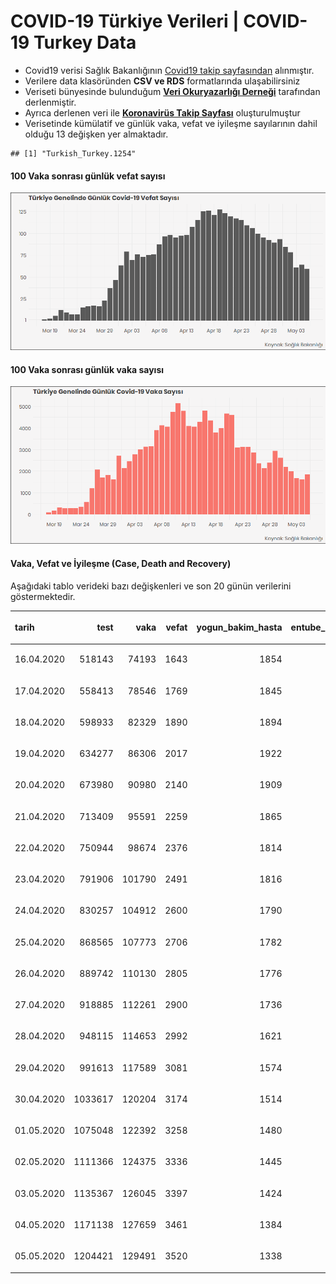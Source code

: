 COVID-19 Türkiye Verileri | COVID-19 Turkey Data
================

  - Covid19 verisi Sağlık Bakanlığının [Covid19 takip
    sayfasından](https://covid19.saglik.gov.tr/) alınmıştır.
  - Verilere data klasöründen **CSV ve RDS** formatlarında
    ulaşabilirsiniz
  - Veriseti bünyesinde bulunduğum **[Veri Okuryazarlığı
    Derneği](https://twitter.com/voydorg)** tarafından derlenmiştir.
  - Ayrıca derlenen veri ile **[Koronavirüs Takip
    Sayfası](https://veribulteni.voyd.org.tr/koronavirus-takip/)**
    oluşturulmuştur
  - Verisetinde kümülatif ve günlük vaka, vefat ve iyileşme sayılarının
    dahil olduğu 13 değişken yer almaktadır.

<!-- end list -->

    ## [1] "Turkish_Turkey.1254"

#### 100 Vaka sonrası günlük vefat sayısı

![](README_files/figure-gfm/unnamed-chunk-2-1.png)<!-- -->

#### 100 Vaka sonrası günlük vaka sayısı

![](README_files/figure-gfm/unnamed-chunk-3-1.png)<!-- -->

#### Vaka, Vefat ve İyileşme (Case, Death and Recovery)

Aşağıdaki tablo verideki bazı değişkenleri ve son 20 günün verilerini
göstermektedir.

<table>

<thead>

<tr>

<th style="text-align:left;">

tarih

</th>

<th style="text-align:right;">

test

</th>

<th style="text-align:right;">

vaka

</th>

<th style="text-align:right;">

vefat

</th>

<th style="text-align:right;">

yogun\_bakim\_hasta

</th>

<th style="text-align:right;">

entube\_hasta

</th>

<th style="text-align:right;">

iyilesme

</th>

<th style="text-align:right;">

gunluk\_vefat

</th>

<th style="text-align:right;">

gunluk\_vaka

</th>

</tr>

</thead>

<tbody>

<tr>

<td style="text-align:left;">

16.04.2020

</td>

<td style="text-align:right;">

518143

</td>

<td style="text-align:right;">

74193

</td>

<td style="text-align:right;">

1643

</td>

<td style="text-align:right;">

1854

</td>

<td style="text-align:right;">

1040

</td>

<td style="text-align:right;">

7089

</td>

<td style="text-align:right;">

125

</td>

<td style="text-align:right;">

4801

</td>

</tr>

<tr>

<td style="text-align:left;">

17.04.2020

</td>

<td style="text-align:right;">

558413

</td>

<td style="text-align:right;">

78546

</td>

<td style="text-align:right;">

1769

</td>

<td style="text-align:right;">

1845

</td>

<td style="text-align:right;">

1014

</td>

<td style="text-align:right;">

8631

</td>

<td style="text-align:right;">

126

</td>

<td style="text-align:right;">

4353

</td>

</tr>

<tr>

<td style="text-align:left;">

18.04.2020

</td>

<td style="text-align:right;">

598933

</td>

<td style="text-align:right;">

82329

</td>

<td style="text-align:right;">

1890

</td>

<td style="text-align:right;">

1894

</td>

<td style="text-align:right;">

1054

</td>

<td style="text-align:right;">

10453

</td>

<td style="text-align:right;">

121

</td>

<td style="text-align:right;">

3783

</td>

</tr>

<tr>

<td style="text-align:left;">

19.04.2020

</td>

<td style="text-align:right;">

634277

</td>

<td style="text-align:right;">

86306

</td>

<td style="text-align:right;">

2017

</td>

<td style="text-align:right;">

1922

</td>

<td style="text-align:right;">

1031

</td>

<td style="text-align:right;">

11976

</td>

<td style="text-align:right;">

127

</td>

<td style="text-align:right;">

3977

</td>

</tr>

<tr>

<td style="text-align:left;">

20.04.2020

</td>

<td style="text-align:right;">

673980

</td>

<td style="text-align:right;">

90980

</td>

<td style="text-align:right;">

2140

</td>

<td style="text-align:right;">

1909

</td>

<td style="text-align:right;">

1033

</td>

<td style="text-align:right;">

13430

</td>

<td style="text-align:right;">

123

</td>

<td style="text-align:right;">

4674

</td>

</tr>

<tr>

<td style="text-align:left;">

21.04.2020

</td>

<td style="text-align:right;">

713409

</td>

<td style="text-align:right;">

95591

</td>

<td style="text-align:right;">

2259

</td>

<td style="text-align:right;">

1865

</td>

<td style="text-align:right;">

1006

</td>

<td style="text-align:right;">

14918

</td>

<td style="text-align:right;">

119

</td>

<td style="text-align:right;">

4611

</td>

</tr>

<tr>

<td style="text-align:left;">

22.04.2020

</td>

<td style="text-align:right;">

750944

</td>

<td style="text-align:right;">

98674

</td>

<td style="text-align:right;">

2376

</td>

<td style="text-align:right;">

1814

</td>

<td style="text-align:right;">

985

</td>

<td style="text-align:right;">

16477

</td>

<td style="text-align:right;">

117

</td>

<td style="text-align:right;">

3083

</td>

</tr>

<tr>

<td style="text-align:left;">

23.04.2020

</td>

<td style="text-align:right;">

791906

</td>

<td style="text-align:right;">

101790

</td>

<td style="text-align:right;">

2491

</td>

<td style="text-align:right;">

1816

</td>

<td style="text-align:right;">

982

</td>

<td style="text-align:right;">

18491

</td>

<td style="text-align:right;">

115

</td>

<td style="text-align:right;">

3116

</td>

</tr>

<tr>

<td style="text-align:left;">

24.04.2020

</td>

<td style="text-align:right;">

830257

</td>

<td style="text-align:right;">

104912

</td>

<td style="text-align:right;">

2600

</td>

<td style="text-align:right;">

1790

</td>

<td style="text-align:right;">

929

</td>

<td style="text-align:right;">

21737

</td>

<td style="text-align:right;">

109

</td>

<td style="text-align:right;">

3122

</td>

</tr>

<tr>

<td style="text-align:left;">

25.04.2020

</td>

<td style="text-align:right;">

868565

</td>

<td style="text-align:right;">

107773

</td>

<td style="text-align:right;">

2706

</td>

<td style="text-align:right;">

1782

</td>

<td style="text-align:right;">

900

</td>

<td style="text-align:right;">

25582

</td>

<td style="text-align:right;">

106

</td>

<td style="text-align:right;">

2861

</td>

</tr>

<tr>

<td style="text-align:left;">

26.04.2020

</td>

<td style="text-align:right;">

889742

</td>

<td style="text-align:right;">

110130

</td>

<td style="text-align:right;">

2805

</td>

<td style="text-align:right;">

1776

</td>

<td style="text-align:right;">

883

</td>

<td style="text-align:right;">

29140

</td>

<td style="text-align:right;">

99

</td>

<td style="text-align:right;">

2357

</td>

</tr>

<tr>

<td style="text-align:left;">

27.04.2020

</td>

<td style="text-align:right;">

918885

</td>

<td style="text-align:right;">

112261

</td>

<td style="text-align:right;">

2900

</td>

<td style="text-align:right;">

1736

</td>

<td style="text-align:right;">

882

</td>

<td style="text-align:right;">

33791

</td>

<td style="text-align:right;">

95

</td>

<td style="text-align:right;">

2131

</td>

</tr>

<tr>

<td style="text-align:left;">

28.04.2020

</td>

<td style="text-align:right;">

948115

</td>

<td style="text-align:right;">

114653

</td>

<td style="text-align:right;">

2992

</td>

<td style="text-align:right;">

1621

</td>

<td style="text-align:right;">

845

</td>

<td style="text-align:right;">

38809

</td>

<td style="text-align:right;">

92

</td>

<td style="text-align:right;">

2392

</td>

</tr>

<tr>

<td style="text-align:left;">

29.04.2020

</td>

<td style="text-align:right;">

991613

</td>

<td style="text-align:right;">

117589

</td>

<td style="text-align:right;">

3081

</td>

<td style="text-align:right;">

1574

</td>

<td style="text-align:right;">

831

</td>

<td style="text-align:right;">

44022

</td>

<td style="text-align:right;">

89

</td>

<td style="text-align:right;">

2936

</td>

</tr>

<tr>

<td style="text-align:left;">

30.04.2020

</td>

<td style="text-align:right;">

1033617

</td>

<td style="text-align:right;">

120204

</td>

<td style="text-align:right;">

3174

</td>

<td style="text-align:right;">

1514

</td>

<td style="text-align:right;">

803

</td>

<td style="text-align:right;">

48886

</td>

<td style="text-align:right;">

93

</td>

<td style="text-align:right;">

2615

</td>

</tr>

<tr>

<td style="text-align:left;">

01.05.2020

</td>

<td style="text-align:right;">

1075048

</td>

<td style="text-align:right;">

122392

</td>

<td style="text-align:right;">

3258

</td>

<td style="text-align:right;">

1480

</td>

<td style="text-align:right;">

818

</td>

<td style="text-align:right;">

53808

</td>

<td style="text-align:right;">

84

</td>

<td style="text-align:right;">

2188

</td>

</tr>

<tr>

<td style="text-align:left;">

02.05.2020

</td>

<td style="text-align:right;">

1111366

</td>

<td style="text-align:right;">

124375

</td>

<td style="text-align:right;">

3336

</td>

<td style="text-align:right;">

1445

</td>

<td style="text-align:right;">

778

</td>

<td style="text-align:right;">

58259

</td>

<td style="text-align:right;">

78

</td>

<td style="text-align:right;">

1983

</td>

</tr>

<tr>

<td style="text-align:left;">

03.05.2020

</td>

<td style="text-align:right;">

1135367

</td>

<td style="text-align:right;">

126045

</td>

<td style="text-align:right;">

3397

</td>

<td style="text-align:right;">

1424

</td>

<td style="text-align:right;">

766

</td>

<td style="text-align:right;">

63151

</td>

<td style="text-align:right;">

61

</td>

<td style="text-align:right;">

1670

</td>

</tr>

<tr>

<td style="text-align:left;">

04.05.2020

</td>

<td style="text-align:right;">

1171138

</td>

<td style="text-align:right;">

127659

</td>

<td style="text-align:right;">

3461

</td>

<td style="text-align:right;">

1384

</td>

<td style="text-align:right;">

727

</td>

<td style="text-align:right;">

68166

</td>

<td style="text-align:right;">

64

</td>

<td style="text-align:right;">

1614

</td>

</tr>

<tr>

<td style="text-align:left;">

05.05.2020

</td>

<td style="text-align:right;">

1204421

</td>

<td style="text-align:right;">

129491

</td>

<td style="text-align:right;">

3520

</td>

<td style="text-align:right;">

1338

</td>

<td style="text-align:right;">

707

</td>

<td style="text-align:right;">

73285

</td>

<td style="text-align:right;">

59

</td>

<td style="text-align:right;">

1832

</td>

</tr>

</tbody>

</table>
